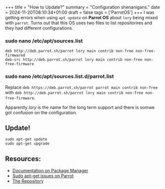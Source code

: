 +++
title = "How to Update?"
summary = "Configuration shenanigans."
date = 2024-11-20T08:10:34+01:00
draft = false
tags = ['ParrotOS']
+++
I was getting errors when using `apt update` on **Parrot OS** about `lory`  being mixed with `parrot`.
Turns out that this OS uses two files to list repositorires and they had different configurations.

### sudo nano  /etc/apt/sources.list

```
deb http://deb.parrot.sh/parrot lory main contrib non-free non-free-firmwared
deb-src http://deb.parrot.sh/parrot lory main contrib non-free non-free-firmware
```

### sudo nano  /etc/apt/sources.list.d/parrot.list

Replace `deb https://deb.parrot.sh/parrot parrot main contrib non-free` with `deb http://deb.parrot.sh/parrot lory main contrib non-free non-free-firmware`.

Apparently *lory* is the name for the long term support and there is somwe got confusion on the configuration.

## Update!

```
sudo apt-get update
sudo apt-get upgrade
```

## Resources:
- [Documentation on Package Manager](https://www.parrotsec.org/docs/configuration/parrot-software-management/#package-manager)
- [Sudo apt-get issues on Parrot](https://usercomp.com/news/1404006/parrot-os-5-2-sudo-apt-get-update-issue)
- [The Repository](https://deb.parrot.sh/parrot/dists/lory/)
